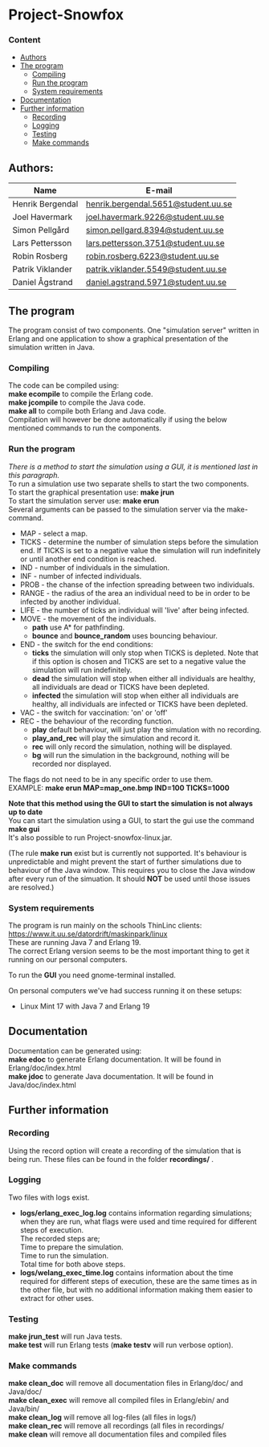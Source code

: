 # Project-Snowfox
### Content
* [Authors](#authors)
* [The program](#the-program)
  * [Compiling](#compiling)
  * [Run the program](#run-the-program)
  * [System requirements](#system-requirements)
* [Documentation](#documentation)
* [Further information](#further-information)
  * [Recording](#recording)
  * [Logging](#logging)
  * [Testing](#testing)
  * [Make commands](#make-commands)
  
## Authors:
| Name | E-mail |
| ------ | ------ |
| Henrik Bergendal | henrik.bergendal.5651@student.uu.se | 
| Joel Havermark | joel.havermark.9226@student.uu.se |
| Simon Pellgård | simon.pellgard.8394@student.uu.se |
| Lars Pettersson | lars.pettersson.3751@student.uu.se |
| Robin Rosberg | robin.rosberg.6223@student.uu.se | 
| Patrik Viklander | patrik.viklander.5549@student.uu.se | 
| Daniel Ågstrand | daniel.agstrand.5971@student.uu.se |

## The program
The program consist of two components. One "simulation server" written in Erlang and one application to show a graphical presentation of the simulation written in Java. <br>

### Compiling
The code can be compiled using: <br>
**make ecompile** to compile the Erlang code. <br>
**make jcompile** to compile the Java code. <br>
**make all** to compile both Erlang and Java code. <br>
Compilation will however be done automatically if using the below mentioned commands to run the components. <br>

### Run the program
*There is a method to start the simulation using a GUI, it is mentioned last in this paragraph.*<br>
To run a simulation use two separate shells to start the two components.<br>
To start the graphical presentation use: **make jrun**<br>
To start the simulation server use: **make erun**<br>
Several arguments can be passed to the simulation server via the make-command.<br>
* MAP - select a map.
* TICKS - determine the number of simulation steps before the simulation end. If TICKS is set to a negative value the simulation will run indefinitely or until another end condition is reached.
* IND - number of individuals in the simulation.
* INF - number of infected individuals.
* PROB - the chanse of the infection spreading between two individuals.
* RANGE - the radius of the area an individual need to be in order to be infected by another individual.
* LIFE - the number of ticks an individual will 'live' after being infected.
* MOVE - the movement of the individuals. 
  * **path** use A\* for pathfinding.
  * **bounce** and **bounce_random** uses bouncing behaviour.
* END  - the switch for the end conditions:
  * **ticks** the simulation will only stop when TICKS is depleted. Note that if this option is chosen and TICKS are set to a negative value the simulation will run indefinitely.
  * **dead** the simulation will stop when either all individuals are healthy, all individuals are dead or TICKS have been depleted. 
  * **infected** the simulation will stop when either all individuals are healthy, all individuals are infected or TICKS have been depleted.
* VAC - the switch for vaccination: 'on' or 'off' 
* REC - the behaviour of the recording function.
   * **play** default behaviour, will just play the simulation with no recording.
   * **play_and_rec** will play the simulation and record it.
   * **rec** will only record the simulation, nothing will be displayed.
   * **bg** will run the simulation in the background, nothing will be recorded nor displayed.
 

The flags do not need to be in any specific order to use them.<br>
EXAMPLE: **make erun MAP=map_one.bmp IND=100 TICKS=1000** <br>

**Note that this method using the GUI to start the simulation is not always up to date**<br>
You can start the simulation using a GUI, to start the gui use the command **make gui**<br>
It's also possible to run Project-snowfox-linux.jar.

(The rule **make run** exist but is currently not supported. It's behaviour is unpredictable and might prevent the start of further simulations due to behaviour of the Java window. This requires you to close the Java window after every run of the simuation. It should **NOT** be used until those issues are resolved.) <br>

### System requirements
The program is run mainly on the schools ThinLinc clients: https://www.it.uu.se/datordrift/maskinpark/linux <br>
These are running Java 7 and Erlang 19.<br>
The correct Erlang version seems to be the most important thing to get it running on our personal computers. <br>

To run the **GUI** you need gnome-terminal installed.<br>

On personal computers we've had success running it on these setups:
* Linux Mint 17 with Java 7 and Erlang 19

## Documentation
Documentation can be generated using: <br>
**make edoc** to generate Erlang documentation. It will be found in Erlang/doc/index.html <br>
**make jdoc** to generate Java documentation. It will be found in Java/doc/index.html <br>

## Further information
### Recording
Using the record option will create a recording of the simulation that is being run. These files can be found in the folder **recordings/** . <br>

### Logging
Two files with logs exist.
* **logs/erlang_exec_log.log** contains information regarding simulations; when they are run, what flags were used and time required for different steps of execution.<br> 
The recorded steps are;<br>
Time to prepare the simulation.<br>
Time to run the simulation.<br>
Total time for both above steps.<br>
* **logs/welang_exec_time.log** contains information about the time required for different steps of execution, these are the same times as in the other file, but with no additional information making them easier to extract for other uses.

### Testing
**make jrun_test** will run Java tests. <br>
**make test** will run Erlang tests (**make testv** will run verbose option). <br>

### Make commands
**make clean_doc** will remove all documentation files in Erlang/doc/ and Java/doc/ <br>
**make clean_exec** will remove all compiled files in Erlang/ebin/ and Java/bin/ <br>
**make clean_log** will remove all log-files (all files in logs/)<br>
**make clean_rec** will remove all recordings (all files in recordings/<br>
**make clean** will remove all documentation files and compiled files <br>

